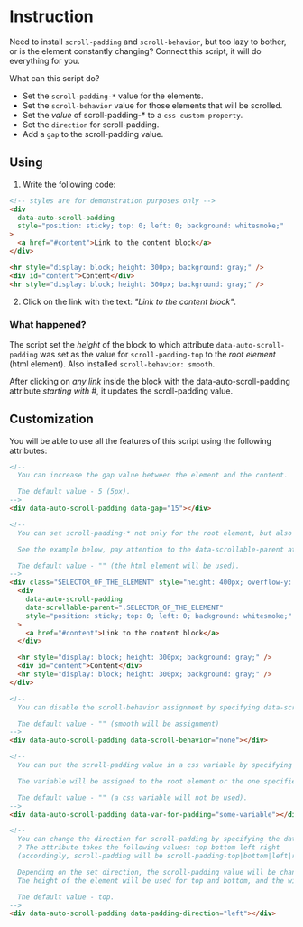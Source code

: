 # Instruction

Need to install `scroll-padding` and `scroll-behavior`, but too lazy to bother, or is the element constantly changing? Connect this script, it will do everything for you.

What can this script do?

- Set the `scroll-padding-*` value for the elements.
- Set the `scroll-behavior` value for those elements that will be scrolled.
- Set the _value_ of scroll-padding-\* to a `css custom property`.
- Set the `direction` for scroll-padding.
- Add a `gap` to the scroll-padding value.

## Using

1. Write the following code:

```html
<!-- styles are for demonstration purposes only -->
<div
  data-auto-scroll-padding
  style="position: sticky; top: 0; left: 0; background: whitesmoke;"
>
  <a href="#content">Link to the content block</a>
</div>

<hr style="display: block; height: 300px; background: gray;" />
<div id="content">Content</div>
<hr style="display: block; height: 300px; background: gray;" />
```

2. Click on the link with the text: _"Link to the content block"_.

### What happened?

The script set the _height_ of the block to which attribute `data-auto-scroll-padding` was set as the value for `scroll-padding-top` to the _root element_ (html element). Also installed `scroll-behavior: smooth`.

After clicking on _any link_ inside the block with the data-auto-scroll-padding attribute _starting with #_, it updates the scroll-padding value.

## Customization

You will be able to use all the features of this script using the following attributes:

```html
<!-- 
  You can increase the gap value between the element and the content.

  The default value - 5 (5px).
-->
<div data-auto-scroll-padding data-gap="15"></div>

<!-- 
  You can set scroll-padding-* not only for the root element, but also for any other.

  See the example below, pay attention to the data-scrollable-parent attribute.

  The default value - "" (the html element will be used).
-->
<div class="SELECTOR_OF_THE_ELEMENT" style="height: 400px; overflow-y: scroll;">
  <div
    data-auto-scroll-padding
    data-scrollable-parent=".SELECTOR_OF_THE_ELEMENT"
    style="position: sticky; top: 0; left: 0; background: whitesmoke;"
  >
    <a href="#content">Link to the content block</a>
  </div>

  <hr style="display: block; height: 300px; background: gray;" />
  <div id="content">Content</div>
  <hr style="display: block; height: 300px; background: gray;" />
</div>

<!-- 
  You can disable the scroll-behavior assignment by specifying data-scroll-behavior="arbitrary-value".

  The default value - "" (smooth will be assignment)
-->
<div data-auto-scroll-padding data-scroll-behavior="none"></div>

<!-- 
  You can put the scroll-padding value in a css variable by specifying the data-var-for-padding attribute.

  The variable will be assigned to the root element or the one specified via the data-scrollable-parent="" attribute.

  The default value - "" (a css variable will not be used).
-->
<div data-auto-scroll-padding data-var-for-padding="some-variable"></div>

<!-- 
  You can change the direction for scroll-padding by specifying the data-padding-direction attribute. 
  ? The attribute takes the following values: top bottom left right
  (accordingly, scroll-padding will be scroll-padding-top|bottom|left|right)

  Depending on the set direction, the scroll-padding value will be changed. 
  The height of the element will be used for top and bottom, and the width for others.

  The default value - top.
-->
<div data-auto-scroll-padding data-padding-direction="left"></div>
```
